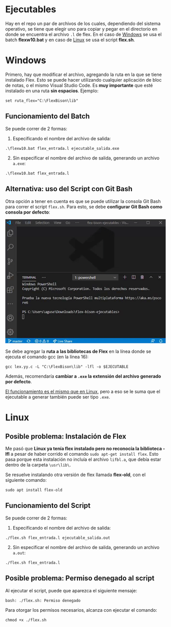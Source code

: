 # Ejecutables

Hay en el repo un par de archivos de los cuales, dependiendo del sistema operativo, se tiene que elegir uno para copiar y pegar en el directorio en donde se encuentra el archivo `.l` de flex. En el caso de [Windows](#windows) se usa el batch **flexw10.bat** y en caso de [Linux](#linux) se usa el script **flex.sh**.

# Windows

Primero, hay que modificar el archivo, agregando la ruta en la que se tiene instalado Flex. Esto se puede hacer utilizando cualquier aplicación de bloc de notas, o el mismo Visual Studio Code. Es **muy importante** que esté instalado en una ruta **sin espacios**. Ejemplo:

```
set ruta_flex="C:\FlexBison\lib"
```

## Funcionamiento del Batch

Se puede correr de 2 formas:

1. Especificando el nombre del archivo de salida:
```
.\flexw10.bat flex_entrada.l ejecutable_salida.exe
```

2. Sin especificar el nombre del archivo de salida, generando un archivo `a.exe`:
```
.\flexw10.bat flex_entrada.l
```

## Alternativa: uso del Script con Git Bash

Otra opción a tener en cuenta es que se puede utilizar la consola Git Bash para correr el script `flex.sh`. Para esto, se debe **configurar Git Bash como consola por defecto**:

![Git Bash](img/git_bash.gif)

Se debe agregar la **ruta a las bibliotecas de Flex** en la línea donde se ejecuta el comando gcc (en la línea 16):
```
gcc lex.yy.c -L "C:\FlexBison\lib" -lfl -o $EJECUTABLE
```
Además, recomendaría **cambiar a `.exe` la extensión del archivo generado por defecto**.

[El funcionamiento es el mismo que en Linux](#funcionamiento-del-script), pero a eso se le suma que el ejecutable a generar también puede ser tipo `.exe`. 

# Linux

## Posible problema: Instalación de Flex

Me pasó que **Linux ya tenía flex instalado pero no reconocía la biblioteca -lfl** a pesar de haber corrido el comando `sudo apt-get install flex`. Esto pasa porque esta instalación no incluía el archivo `lifbl.a`, que debía estar dentro de la carpeta `\usr\lib\`.

Se resuelve instalando otra versión de flex llamada **flex-old**, con el siguiente comando:
```
sudo apt install flex-old
```

## Funcionamiento del Script

Se puede correr de 2 formas:

1. Especificando el nombre del archivo de salida:
```
./flex.sh flex_entrada.l ejecutable_salida.out
```

2. Sin especificar el nombre del archivo de salida, generando un archivo `a.out`:
```
./flex.sh flex_entrada.l
```

## Posible problema: Permiso denegado al script

Al ejecutar el script, puede que aparezca el siguiente mensaje:
```
bash: ./flex.sh: Permiso denegado
```

Para otorgar los permisos necesarios, alcanza con ejecutar el comando:
```
chmod +x ./flex.sh 
```
